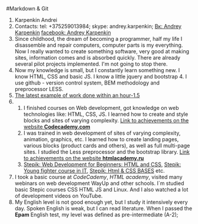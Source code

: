 #Markdown & Git


1. Karpenkin Andrei 
1. Contacts:
            tel: +375259013984; 
            skype: andrey.karpenkin; 
            [Вк: Andrey Karpenkin](https://vk.com/iratatuii)
            [facebook: Andrey Karpenkin](https://www.facebook.com/iRatatuii)
1. Since childhood, the dream of becoming a programmer, half my life I disassemble and repair computers, computer parts is my everything. Now I really wanted to create something software, very good at making sites, information comes and is absorbed quickly. There are already several pilot projects implemented. I'm not going to stop there.
1. Now my knowledge is small, but I constantly learn something new. I know HTML, CSS and basic JS. I know a little jquery and bootstrap 4. I use github - version control system, BEM methodology and preprocessor LESS.
1. [The latest example of work done within an hour-1.5](https://ratatuii.github.io/summary/) 
1. 
    1. I finished courses on Web development, got knowledge on web technologies like: HTML, CSS, JS. I learned how to create and style blocks and sites of varying complexity. [Link to achievements on the website <b>Codecademy.com</b>](https://www.codecademy.com/users/iRatatuii/achievements)
    1. I was trained in web development of sites of varying complexity, animation, graphics, etc. I learned how to create landing pages, various blocks (product cards and others), as well as full multi-page sites. I studied the Less preprocessor and the bootstrap library. [Link to achievements on the website <b>htmlacademy.ru</b>](https://htmlacademy.ru/profile/iratatuii/achievements)
    1. [Stepik: Web Development for Beginners: HTML and CSS](https://stepik.org/cert/278127), [Stepik: Young fighter course in IT](https://stepik.org/cert/250114),
   [Stepik: Html & CSS BASES](https://stepik.org/cert/151034) etc.
1. I took a basic course at *CodeCademy*, *HTML academy*, visited many webinars on web development WayUp and other schools. I`m studied basic Stepic courses CSS HTML JS and Linux. And I also watched a lot of development videos on YouTube.
1. My English level is not good enough yet, but I study it intensively every day. Spoken English is weak, but I can read literature. When I passed the **Epam** English test, my level was defined as pre-intermediate (A-2);
